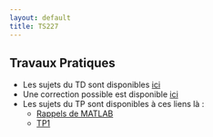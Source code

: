 ```yaml
---
layout: default
title: TS227
---
```


## Travaux Pratiques

- Les sujets du TD sont disponibles [ici](/assets/cours/TS227/TD_TS_227.pdf)
- Une correction possible est disponible [ici](/assets/cours/TS227/correction_TD_TS_227.pdf)
- Les sujets du TP sont disponibles à ces liens là :
  - [Rappels de MATLAB](/assets/cours/TS227/Rappels_MATLAB.pdf)
  - [TP1](/assets/cours/TS227/TP1.pdf)


